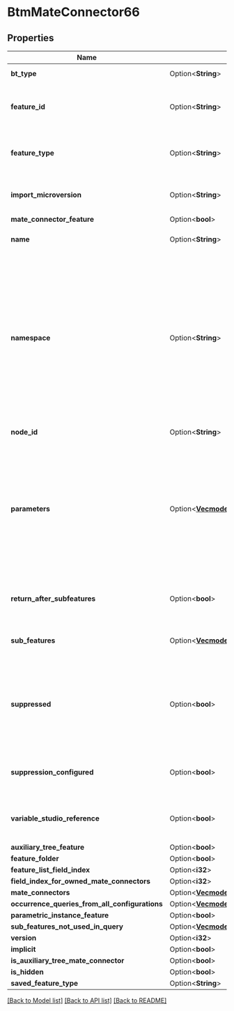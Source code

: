 # BtmMateConnector66

## Properties

Name | Type | Description | Notes
------------ | ------------- | ------------- | -------------
**bt_type** | Option<**String**> | Type of JSON object. | [optional]
**feature_id** | Option<**String**> | Unique ID of the feature instance within this Part Studio. | [optional]
**feature_type** | Option<**String**> | The name of the feature spec that this feature instantiates. | [optional]
**import_microversion** | Option<**String**> | Element microversion that is being imported. | [optional]
**mate_connector_feature** | Option<**bool**> |  | [optional]
**name** | Option<**String**> | User-visible name of the feature. | [optional]
**namespace** | Option<**String**> | Indicates where the feature definition lives. Features in the FeatureScript standard library have a namespace value of `\"\"`. Custom features identify the Feature Studio that contains the definition. | [optional]
**node_id** | Option<**String**> | ID for the feature node. | [optional]
**parameters** | Option<[**Vec<models::BtmParameter1>**](BTMParameter-1.md)> | A list of parameter values for instantiation of the feature spec. Parameters are present for all defined parameters, even if not used in a specific instantiation. | [optional]
**return_after_subfeatures** | Option<**bool**> | For internal use only. Should always be `false`. | [optional]
**sub_features** | Option<[**Vec<models::BtmFeature134>**](BTMFeature-134.md)> | List of subfeatures belonging to the feature. | [optional]
**suppressed** | Option<**bool**> | If `true`, the feature is suppressed. It will skip regeneration, denoted by a line through the name in the Feature list. | [optional]
**suppression_configured** | Option<**bool**> | `true` if the suppression is configured in the Part Studio. | [optional]
**variable_studio_reference** | Option<**bool**> | If `true`, the feature references a Variable Studio. | [optional]
**auxiliary_tree_feature** | Option<**bool**> |  | [optional]
**feature_folder** | Option<**bool**> |  | [optional]
**feature_list_field_index** | Option<**i32**> |  | [optional]
**field_index_for_owned_mate_connectors** | Option<**i32**> |  | [optional]
**mate_connectors** | Option<[**Vec<models::BtmMateConnector66>**](BTMMateConnector-66.md)> |  | [optional]
**occurrence_queries_from_all_configurations** | Option<[**Vec<models::BtmIndividualQueryWithOccurrenceBase904>**](BTMIndividualQueryWithOccurrenceBase-904.md)> |  | [optional]
**parametric_instance_feature** | Option<**bool**> |  | [optional]
**sub_features_not_used_in_query** | Option<[**Vec<models::BtmFeature134>**](BTMFeature-134.md)> |  | [optional]
**version** | Option<**i32**> |  | [optional]
**implicit** | Option<**bool**> |  | [optional]
**is_auxiliary_tree_mate_connector** | Option<**bool**> |  | [optional]
**is_hidden** | Option<**bool**> |  | [optional]
**saved_feature_type** | Option<**String**> |  | [optional]

[[Back to Model list]](../README.md#documentation-for-models) [[Back to API list]](../README.md#documentation-for-api-endpoints) [[Back to README]](../README.md)


